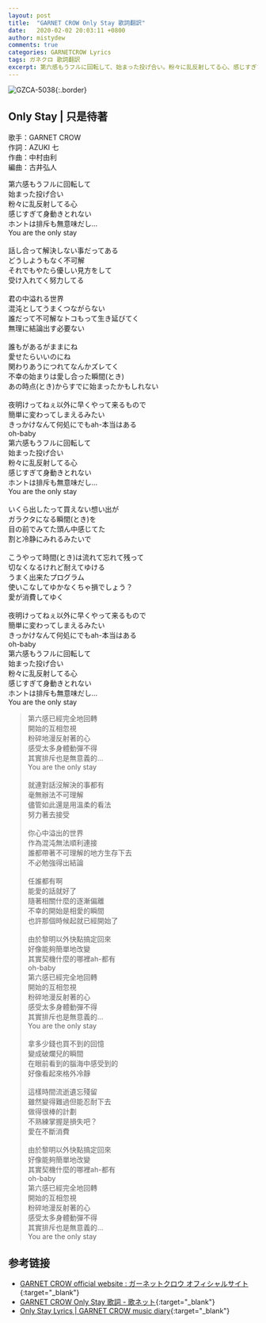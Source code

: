 ```yaml
---
layout: post
title:  "GARNET CROW Only Stay 歌詞翻訳"
date:   2020-02-02 20:03:11 +0800
author: mistydew
comments: true
categories: GARNETCROW Lyrics
tags: ガネクロ 歌詞翻訳
excerpt: 第六感もうフルに回転して、始まった投げ合い。粉々に乱反射してる心、感じすぎて身動きとれない。ホントは排斥も無意味だし…You are the only stay。
---
```

![GZCA-5038](/gc/assets/images/discography/album/GZCA-5038.jpg){:.border}

## Only Stay | 只是待著

歌手：GARNET CROW<br>
作詞：AZUKI 七<br>
作曲：中村由利<br>
編曲：古井弘人

<div class="lyric-original">
<p>
第六感もうフルに回転して<br>
始まった投げ合い<br>
粉々に乱反射してる心<br>
感じすぎて身動きとれない<br>
ホントは排斥も無意味だし…<br>
You are the only stay<br>
<br>
話し合って解決しない事だってある<br>
どうしようもなく不可解<br>
それでもやたら優しい見方をして<br>
受け入れてく努力してる<br>
<br>
君の中溢れる世界<br>
混沌としてうまくつながらない<br>
誰だって不可解なトコもって生き延びてく<br>
無理に結論出す必要ない<br>
<br>
誰もがあるがままにね<br>
愛せたらいいのにね<br>
関わりあうにつれてなんかズレてく<br>
不幸の始まりは愛し合った瞬間(とき)<br>
あの時点(とき)からすでに始まったかもしれない<br>
<br>
夜明けってねぇ以外に早くやって来るもので<br>
簡単に変わってしまえるみたい<br>
きっかけなんて何処にでもah-本当はある<br>
oh-baby<br>
第六感もうフルに回転して<br>
始まった投げ合い<br>
粉々に乱反射してる心<br>
感じすぎて身動きとれない<br>
ホントは排斥も無意味だし…<br>
You are the only stay<br>
<br>
いくら出したって買えない想い出が<br>
ガラクタになる瞬間(とき)を<br>
目の前でみてた頭ん中感じてた<br>
割と冷静にみれるみたいで<br>
<br>
こうやって時間(とき)は流れて忘れて残って<br>
切なくなるけれど耐えてゆける<br>
うまく出来たプログラム<br>
使いこなしてゆかなくちゃ損でしょう？<br>
愛が消費してゆく<br>
<br>
夜明けってねぇ以外に早くやって来るもので<br>
簡単に変わってしまえるみたい<br>
きっかけなんて何処にでもah-本当はある<br>
oh-baby<br>
第六感もうフルに回転して<br>
始まった投げ合い<br>
粉々に乱反射してる心<br>
感じすぎて身動きとれない<br>
ホントは排斥も無意味だし…<br>
You are the only stay
</p>
</div>

<div class="lyric-translation">
<blockquote>
第六感已經完全地回轉<br>
開始的互相忽視<br>
粉碎地漫反射著的心<br>
感受太多身體動彈不得<br>
其實排斥也是無意義的...<br>
You are the only stay<br>
<br>
就連對話沒解決的事都有<br>
毫無辦法不可理解<br>
儘管如此還是用溫柔的看法<br>
努力著去接受<br>
<br>
你心中溢出的世界<br>
作為混沌無法順利連接<br>
誰都帶著不可理解的地方生存下去<br>
不必勉強得出結論<br>
<br>
任誰都有啊<br>
能愛的話就好了<br>
隨著相關什麼的逐漸偏離<br>
不幸的開始是相愛的瞬間<br>
也許那個時候起就已經開始了<br>
<br>
由於黎明以外快點搞定回來<br>
好像能夠簡單地改變<br>
其實契機什麼的哪裡ah-都有<br>
oh-baby<br>
第六感已經完全地回轉<br>
開始的互相忽視<br>
粉碎地漫反射著的心<br>
感受太多身體動彈不得<br>
其實排斥也是無意義的...<br>
You are the only stay<br>
<br>
拿多少錢也買不到的回憶<br>
變成破爛兒的瞬間<br>
在眼前看到的腦海中感受到的<br>
好像看起來格外冷靜<br>
<br>
這樣時間流逝遺忘殘留<br>
雖然變得難過但能忍耐下去<br>
做得很棒的計劃<br>
不熟練掌握是損失吧？<br>
愛在不斷消費<br>
<br>
由於黎明以外快點搞定回來<br>
好像能夠簡單地改變<br>
其實契機什麼的哪裡ah-都有<br>
oh-baby<br>
第六感已經完全地回轉<br>
開始的互相忽視<br>
粉碎地漫反射著的心<br>
感受太多身體動彈不得<br>
其實排斥也是無意義的...<br>
You are the only stay
</blockquote>
</div>

## 参考链接

* [GARNET CROW official website : ガーネットクロウ オフィシャルサイト](http://www.garnetcrow.com){:target="_blank"}
* [GARNET CROW Only Stay 歌詞 - 歌ネット](https://www.uta-net.com/song/20209){:target="_blank"}
* [Only Stay Lyrics \| GARNET CROW music diary](https://mistydew.github.io/gc/lyrics/original/Only%20Stay.html){:target="_blank"}
